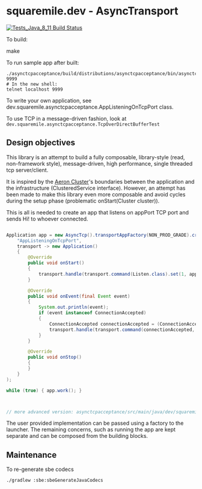 # squaremile.dev - AsyncTransport

[![Tests_Java_8_11 Build Status](https://github.com/squaremiledev/asynctransport/workflows/Tests_Java_8_11/badge.svg)](https://github.com/squaremiledev/asynctransport/actions?query=workflow%3ATests_Java_8_11)

To build:

make

To run sample app after built:

```
./asynctcpacceptance/build/distributions/asynctcpacceptance/bin/asynctcpacceptance 9999
# In the new shell:
telnet localhost 9999
```

To write your own application, see dev.squaremile.asynctcpacceptance.AppListeningOnTcpPort class.

To use TCP in a message-driven fashion, look at `dev.squaremile.asynctcpacceptance.TcpOverDirectBufferTest`

## Design objectives

This library is an attempt to build a fully composable, library-style (read, non-framework style),
message-driven, high performance, single threaded tcp server/client.

It is inspired by the [Aeron Cluster](https://github.com/real-logic/aeron/tree/master/aeron-cluster)'s boundaries
between the application and the infrastructure (ClusteredService interface).
However, an attempt has been made to make this library even more composable
and avoid cycles during the setup phase (problematic onStart(Cluster cluster)).

This is all is needed to create an app that listens on appPort TCP port and sends Hi! to whoever connected.

```java

Application app = new AsyncTcp().transportAppFactory(NON_PROD_GRADE).create(
    "AppListeningOnTcpPort",
    transport -> new Application()
    {
        @Override
        public void onStart()
        {
            transport.handle(transport.command(Listen.class).set(1, appPort, RAW_STREAMING));
        }

        @Override
        public void onEvent(final Event event)
        {
            System.out.println(event);
            if (event instanceof ConnectionAccepted)
            {
                ConnectionAccepted connectionAccepted = (ConnectionAccepted)event;
                transport.handle(transport.command(connectionAccepted, SendData.class).set("Hi!".getBytes()));
            }
        }

        @Override
        public void onStop()
        {
        }
    }
);

while (true) { app.work(); }



// more advanced version: asynctcpacceptance/src/main/java/dev/squaremile/asynctcpacceptance/AppListeningOnTcpPort.java

```

The user provided implementation can be passed using a factory to the launcher.
The remaining concerns, such as running the app are kept separate and can be composed from the building blocks.


## Maintenance

To re-generate sbe codecs

```
./gradlew :sbe:sbeGenerateJavaCodecs
```
